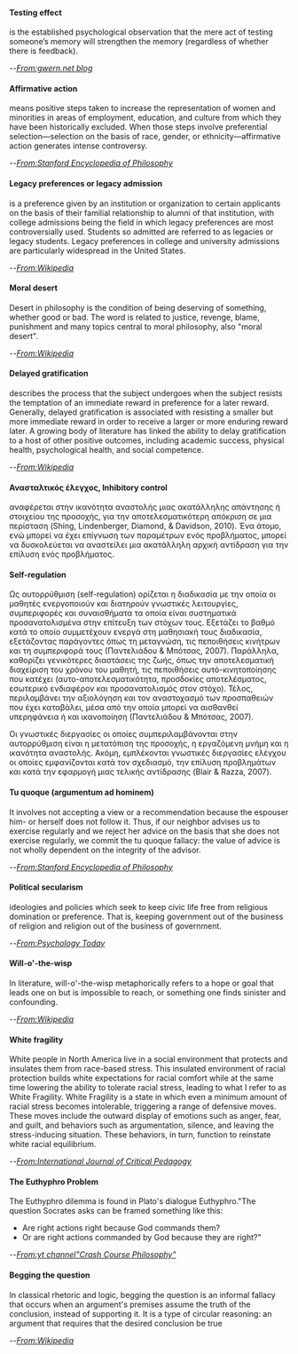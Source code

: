 



#### Testing effect 
is the established psychological observation that the mere act of testing someone’s memory will strengthen the memory (regardless of whether there is feedback).

--[*From:gwern.net blog*](https://www.gwern.net/Spaced-repetition)


#### Affirmative action
means positive steps taken to increase the representation of women and minorities in areas of employment, education, and culture from which they have been historically excluded. When those steps involve preferential selection—selection on the basis of race, gender, or ethnicity—affirmative action generates intense controversy.

--[*From:Stanford Encyclopedia of Philosophy*](https://plato.stanford.edu/entries/affirmative-action/)


#### Legacy preferences or legacy admission
is a preference given by an institution or organization to certain applicants on the basis of their familial relationship to alumni of that institution, with college admissions being the field in which legacy preferences are most controversially used. Students so admitted are referred to as legacies or legacy students. Legacy preferences in college and university admissions are particularly widespread in the United States.

--[*From:Wikipedia*](https://en.wikipedia.org/wiki/Legacy_preferences)


#### Moral desert 
Desert in philosophy is the condition of being deserving of something, whether good or bad. The word is related to justice, revenge, blame, punishment and many topics central to moral philosophy, also "moral desert".

--[*From:Wikipedia*](https://en.wikipedia.org/wiki/Desert_(philosophy)) 


#### Delayed gratification
describes the process that the subject undergoes when the subject resists the temptation of an immediate reward in preference for a later reward. Generally, delayed gratification is associated with resisting a smaller but more immediate reward in order to receive a larger or more enduring reward later. A growing body of literature has linked the ability to delay gratification to a host of other positive outcomes, including academic success, physical health, psychological health, and social competence. 

--[*From:Wikipedia*](https://en.wikipedia.org/wiki/Delayed_gratification)


#### Ανασταλτικός έλεγχος, Inhibitory control 
αναφέρεται στην ικανότητα αναστολής μιας ακατάλληλης απάντησης ή στοιχείου της προσοχής, για την αποτελεσματικότερη απόκριση σε μια περίσταση (Shing, Lindenberger, Diamond, & Davidson, 2010). Ένα άτομο, ενώ μπορεί να έχει επίγνωση των παραμέτρων ενός προβλήματος, μπορεί να δυσκολεύεται να αναστείλει μια ακατάλληλη αρχική αντίδραση για την επίλυση ενός προβλήματος.


#### Self-regulation
Ως αυτορρύθμιση (self-regulation) ορίζεται η διαδικασία με την οποία οι μαθητές ενεργοποιούν και διατηρούν γνωστικές λειτουργίες, συμπεριφορές και συναισθήματα τα οποία είναι συστηματικά προσανατολισμένα στην επίτευξη των στόχων τους. Εξετάζει το βαθμό κατά το οποίο συμμετέχουν ενεργά στη μαθησιακή τους διαδικασία, εξετάζοντας παράγοντες όπως τη μεταγνώση, τις πεποιθήσεις κινήτρων και τη συμπεριφορά τους (Παντελιάδου & Μπότσας, 2007). Παράλληλα, καθορίζει γενικότερες διαστάσεις της ζωής, όπως την αποτελεσματική διαχείριση του χρόνου του μαθητή, τις πεποιθήσεις αυτό-κινητοποίησης που κατέχει (αυτο-αποτελεσματικότητα, προσδοκίες αποτελέσματος, εσωτερικό ενδιαφέρον και προσανατολισμός στον στόχο). Τέλος, περιλαμβάνει την αξιολόγηση και τον αναστοχασμό των προσπαθειών που έχει καταβάλει, μέσα από την οποία μπορεί να αισθανθεί υπερηφάνεια ή και ικανοποίηση (Παντελιάδου & Μπότσας, 2007).

Οι γνωστικές διεργασίες οι οποίες συμπεριλαμβάνονται στην αυτορρύθμιση είναι η  μετατόπιση της προσοχής, η εργαζόμενη μνήμη και η ικανότητα αναστολής. Ακόμη, εμπλέκονται γνωστικές διεργασίες ελέγχου οι οποίες εμφανίζονται κατά τον σχεδιασμό, την επίλυση προβλημάτων και κατά την εφαρμογή μιας τελικής αντίδρασης (Blair & Razza, 2007).


#### Tu quoque (argumentum ad hominem)
It involves not accepting a view or a recommendation because the espouser him- or herself does not follow it. Thus, if our neighbor advises us to exercise regularly and we reject her advice on the basis that she does not exercise regularly, we commit the tu quoque fallacy: the value of advice is not wholly dependent on the integrity of the advisor.

--[*From:Stanford Encyclopedia of Philosophy*](https://plato.stanford.edu/entries/fallacies/)


#### Political secularism
ideologies and policies which seek to keep civic life free from religious domination or preference. That is, keeping government out of the business of religion and religion out of the business of government.

--[*From:Psychology Today*](https://www.psychologytoday.com/us/blog/the-secular-life/201808/what-is-secularism)


#### Will-o'-the-wisp
In literature, will-o'-the-wisp metaphorically refers to a hope or goal that leads one on but is impossible to reach, or something one finds sinister and confounding.

--[*From:Wikipedia*](https://en.wikipedia.org/wiki/Will-o%27-the-wisp)


#### White fragility
White people in North America live in a social environment that protects and insulates them from race-based stress. This insulated environment of racial protection builds white expectations for racial comfort while at the same time lowering the ability to tolerate racial stress, leading to what I refer to as White Fragility. White Fragility is a state in which even a minimum amount of racial stress becomes intolerable, triggering a range of defensive moves. These moves include the outward display of emotions such as anger, fear, and guilt, and behaviors such as argumentation, silence, and leaving the stress-inducing situation. These behaviors, in turn, function to reinstate white racial equilibrium.

--[*From:International Journal of Critical Pedagogy*](https://libjournal.uncg.edu/ijcp/article/viewFile/249/116)


#### The Euthyphro Problem
The Euthyphro dilemma is found in Plato's dialogue Euthyphro."The question Socrates asks can be framed something like this: 
- Are right actions right because God commands them? 
- Or are right actions commanded by God because they are right?"

--[*From:yt channel"Crash Course Philosophy"*](https://www.youtube.com/watch?v=wRHBwxC8b8I&list=PL8dPuuaLjXtNgK6MZucdYldNkMybYIHKR&index=34)


#### Begging the question
In classical rhetoric and logic, begging the question is an informal fallacy that occurs when an argument's premises assume the truth of the conclusion, instead of supporting it. It is a type of circular reasoning: an argument that requires that the desired conclusion be true

--[*From:Wikipedia*](https://en.wikipedia.org/wiki/Begging_the_question)







